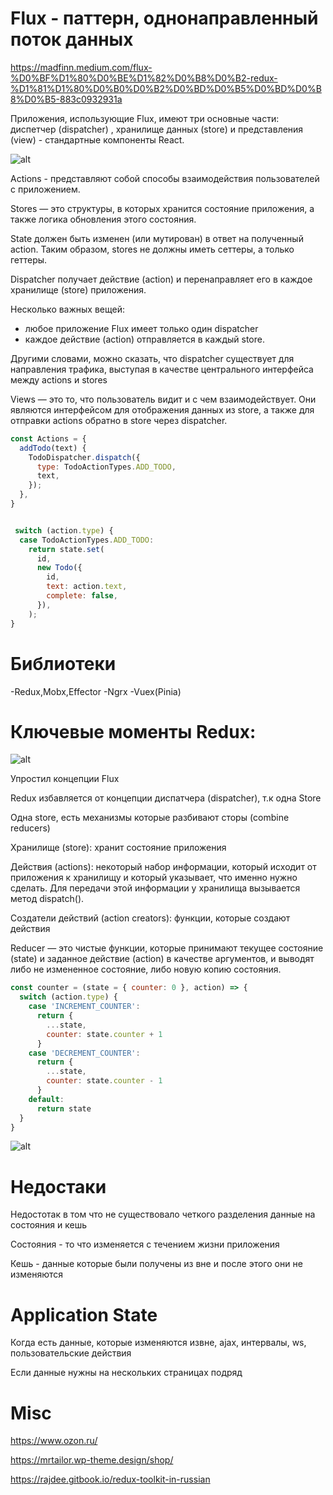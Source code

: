 # Flux - паттерн, однонаправленный поток данных

https://madfinn.medium.com/flux-%D0%BF%D1%80%D0%BE%D1%82%D0%B8%D0%B2-redux-%D1%81%D1%80%D0%B0%D0%B2%D0%BD%D0%B5%D0%BD%D0%B8%D0%B5-883c0932931a

Приложения, использующие Flux, имеют три основные части: диспетчер (dispatcher) , хранилище данных (store) и представления (view) - стандартные компоненты React.

![alt](https://facebook.github.io/flux/img/overview/flux-simple-f8-diagram-with-client-action-1300w.png)

Actions - представляют собой способы взаимодействия пользователей с приложением.

Stores — это структуры, в которых хранится состояние приложения, а также логика обновления этого состояния.

State должeн быть изменен (или мутирован) в ответ на полученный action. Таким образом, stores не должны иметь сеттеры, а только геттеры.

Dispatcher получает действие (action) и перенаправляет его в каждое хранилище (store) приложения.

Несколько важных вещей:

- любое приложение Flux имеет только один dispatcher
- каждое действие (action) отправляется в каждый store.

Другими словами, можно сказать, что dispatcher существует для направления трафика, выступая в качестве центрального интерфейса между actions и stores

Views — это то, что пользователь видит и с чем взаимодействует. Они являются интерфейсом для отображения данных из store, а также для отправки actions обратно в store через dispatcher.

```js
const Actions = {
  addTodo(text) {
    TodoDispatcher.dispatch({
      type: TodoActionTypes.ADD_TODO,
      text,
    });
  },
}


 switch (action.type) {
  case TodoActionTypes.ADD_TODO:
    return state.set(
      id,
      new Todo({
        id,
        text: action.text,
        complete: false,
      }),
    );
}
```

# Библиотеки

-Redux,Mobx,Effector
-Ngrx
-Vuex(Pinia)

# Ключевые моменты Redux:

![alt](https://miro.medium.com/max/720/1*MZj98upz0EUO52VAB4B41Q.jpeg)

Упростил концепции Flux

Redux избавляется от концепции диспатчера (dispatcher), т.к одна Store

Одна store, есть механизмы которые разбивают сторы (combine reducers)

Хранилище (store): хранит состояние приложения

Действия (actions): некоторый набор информации, который исходит от приложения к хранилищу и который указывает, что именно нужно сделать. Для передачи этой информации у хранилища вызывается метод dispatch().

Создатели действий (action creators): функции, которые создают действия

Reducer — это чистые функции, которые принимают текущее состояние (state) и заданное действие (action) в качестве аргументов, и выводят либо не измененное состояние, либо новую копию состояния.

```js
const counter = (state = { counter: 0 }, action) => {
  switch (action.type) {
    case 'INCREMENT_COUNTER':
      return {
        ...state,
        counter: state.counter + 1
      }
    case 'DECREMENT_COUNTER':
      return {
        ...state,
        counter: state.counter - 1
      }
    default:
      return state
  }
}
```

![alt](https://miro.medium.com/max/720/1*-5TBPgIKsJpWzpt5_5xCYw.png)

# Недостаки

Недостотак в том что не существовало четкого разделения данные на состояния и кешь

Состояния - то что изменяется с течением жизни приложения

Кешь - данные которые были получены из вне и после этого они не изменяются

# Application State

Когда есть данные, которые изменяются извне, ajax, интервалы, ws, пользовательские действия

Если данные нужны на нескольких страницах подряд


# Misc

https://www.ozon.ru/

https://mrtailor.wp-theme.design/shop/

https://rajdee.gitbook.io/redux-toolkit-in-russian
